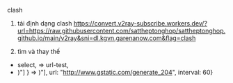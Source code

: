 clash

1. tải định dạng clash
https://convert.v2ray-subscribe.workers.dev/?url=https://raw.githubusercontent.com/sattheptonghop/sattheptonghop.github.io/main/v2ray&sni=dl.kgvn.garenanow.com&flag=clash

2. tìm và thay thế

  -  select, 	=> url-test,
  - )"] } 		=> )"], url: "http://www.gstatic.com/generate_204", interval: 60}
